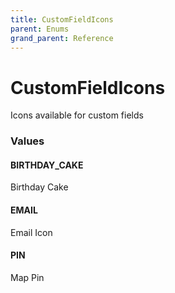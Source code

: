 ```yaml
---
title: CustomFieldIcons
parent: Enums
grand_parent: Reference
---
```


# CustomFieldIcons

Icons available for custom fields

<h3 id="values">Values</h3>

  <h4 id="birthday_cake" class="name anchored">BIRTHDAY_CAKE</h4>

  <div class="description-wrapper">
   <p>Birthday Cake</p>
  </div>

  <h4 id="email" class="name anchored">EMAIL</h4>

  <div class="description-wrapper">
   <p>Email Icon</p>
  </div>

  <h4 id="pin" class="name anchored">PIN</h4>

  <div class="description-wrapper">
   <p>Map Pin</p>
  </div>

